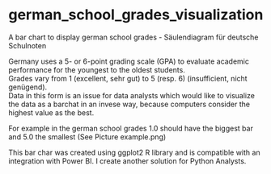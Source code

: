 # german_school_grades_visualization
A bar chart to display german school grades - Säulendiagram für deutsche Schulnoten

Germany uses a 5- or 6-point grading scale (GPA) to evaluate academic performance for the youngest to the oldest students.  
Grades vary from 1 (excellent, sehr gut) to 5 (resp. 6) (insufficient, nicht genügend).  
Data in this form is an issue for data analysts which would like to visualize the data as a barchat in an invese way, because computers consider the highest value as the best.  

For example in the german school grades 1.0 should have the biggest bar and 5.0 the smallest (See Picture example.png)

This bar char was created using ggplot2 R library and is compatible with an integration with Power BI.
I create another solution for Python Analysts.
